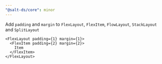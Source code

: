 ```yaml
---
"@salt-ds/core": minor
---
```


Add `padding` and `margin` to `FlexLayout`, `FlexItem`, `FlowLayout`, `StackLayout` and `SplitLayout`

```tsx
<FlexLayout padding={1} margin={1}>
  <FlexItem padding={2} margin={2}>
    Item
  </FlexItem>
</FlexLayout>
```
